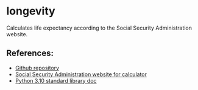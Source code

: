 # longevity
Calculates life expectancy according to the Social Security Administration website.

## References:
- [Github repository](https://github.com/philhanna/longevity)
- [Social Security Administration website for calculator](https://www.ssa.gov/oact/population/longevity.html)
- [Python 3.10 standard library doc](https://docs.python.org/3.10/library/index.html)
